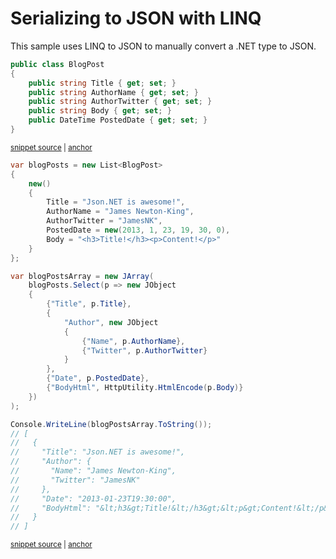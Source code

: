 # Serializing to JSON with LINQ

This sample uses LINQ to JSON to manually convert a .NET type to JSON.

<!-- snippet: SerializeWithLinqTypes -->
<a id='snippet-SerializeWithLinqTypes'></a>
```cs
public class BlogPost
{
    public string Title { get; set; }
    public string AuthorName { get; set; }
    public string AuthorTwitter { get; set; }
    public string Body { get; set; }
    public DateTime PostedDate { get; set; }
}
```
<sup><a href='/src/ArgonTests/Documentation/Samples/Linq/SerializeWithLinq.cs#L9-L20' title='Snippet source file'>snippet source</a> | <a href='#snippet-SerializeWithLinqTypes' title='Start of snippet'>anchor</a></sup>
<!-- endSnippet -->

<!-- snippet: SerializeWithLinqUsage -->
<a id='snippet-SerializeWithLinqUsage'></a>
```cs
var blogPosts = new List<BlogPost>
{
    new()
    {
        Title = "Json.NET is awesome!",
        AuthorName = "James Newton-King",
        AuthorTwitter = "JamesNK",
        PostedDate = new(2013, 1, 23, 19, 30, 0),
        Body = "<h3>Title!</h3><p>Content!</p>"
    }
};

var blogPostsArray = new JArray(
    blogPosts.Select(p => new JObject
    {
        {"Title", p.Title},
        {
            "Author", new JObject
            {
                {"Name", p.AuthorName},
                {"Twitter", p.AuthorTwitter}
            }
        },
        {"Date", p.PostedDate},
        {"BodyHtml", HttpUtility.HtmlEncode(p.Body)}
    })
);

Console.WriteLine(blogPostsArray.ToString());
// [
//   {
//     "Title": "Json.NET is awesome!",
//     "Author": {
//       "Name": "James Newton-King",
//       "Twitter": "JamesNK"
//     },
//     "Date": "2013-01-23T19:30:00",
//     "BodyHtml": "&lt;h3&gt;Title!&lt;/h3&gt;&lt;p&gt;Content!&lt;/p&gt;"
//   }
// ]
```
<sup><a href='/src/ArgonTests/Documentation/Samples/Linq/SerializeWithLinq.cs#L25-L68' title='Snippet source file'>snippet source</a> | <a href='#snippet-SerializeWithLinqUsage' title='Start of snippet'>anchor</a></sup>
<!-- endSnippet -->
